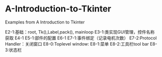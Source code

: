 # A-Introduction-to-Tkinter
Examples from A Introduction to Tkinter

E2-1:基础：root, Tk(),Label,pack(), mainloop
E3-1:类实现GUI管理，控件名称获取
E4-1
E5-1:部件的配置
E6-1
E7-1:事件绑定（记录电机次数）
E7-2:Protocol Handler：关闭窗口
E8-0:Toplevel window:
E8-1:菜单
E8-2:工具栏tool bar
E8-3:状态栏

